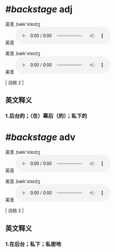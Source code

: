 # ***\#backstage*** adj
英音 ˌbæk'steɪdʒ  
英音
<audio src="./media/backstage1.aac" controls="controls"></audio>

美音 ˌbæk'steɪdʒ  
美音
<audio src="./media/backstage2.aac" controls="controls"></audio>



| 词频 2 |  

英文释义
---
### 1.**后台的；（在）幕后（的）；私下的**  


# ***\#backstage*** adv
英音 ˌbæk'steɪdʒ  
英音
<audio src="./media/backstage1.aac" controls="controls"></audio>

美音 ˌbæk'steɪdʒ  
美音
<audio src="./media/backstage2.aac" controls="controls"></audio>



| 词频 2 |  

英文释义
---
### 1.**在后台；私下；私密地**  


